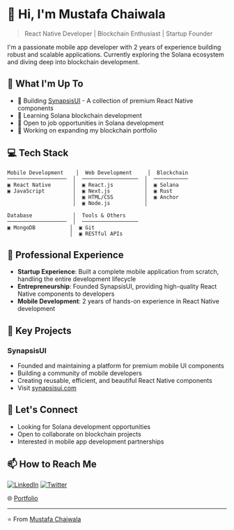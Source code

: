 # 👋 Hi, I'm Mustafa Chaiwala

> React Native Developer | Blockchain Enthusiast | Startup Founder

I'm a passionate mobile app developer with 2 years of experience building robust and scalable applications. Currently exploring the Solana ecosystem and diving deep into blockchain development.

## 🚀 What I'm Up To

- 🎯 Building [SynapsisUI](https://www.synapsisui.com) - A collection of premium React Native components
- 🌱 Learning Solana blockchain development
- 💼 Open to job opportunities in Solana development
- 🔭 Working on expanding my blockchain portfolio

## 💻 Tech Stack

```text
Mobile Development    │  Web Development     │  Blockchain
───────────────────  │  ──────────────────  │  ───────────
▣ React Native       │  ▣ React.js          │  ▣ Solana
▣ JavaScript         │  ▣ Next.js           │  ▣ Rust
                     │  ▣ HTML/CSS          │  ▣ Anchor
                     │  ▣ Node.js           │  

Database             │  Tools & Others
───────────────────  │  ──────────────────
▣ MongoDB           │  ▣ Git
                    │  ▣ RESTful APIs
```

## 🎯 Professional Experience

- **Startup Experience**: Built a complete mobile application from scratch, handling the entire development lifecycle
- **Entrepreneurship**: Founded SynapsisUI, providing high-quality React Native components to developers
- **Mobile Development**: 2 years of hands-on experience in React Native development

## 🌟 Key Projects

### SynapsisUI
- Founded and maintaining a platform for premium mobile UI components
- Building a community of mobile developers
- Creating reusable, efficient, and beautiful React Native components
- Visit [synapsisui.com](https://www.synapsisui.com)

## 🤝 Let's Connect

- Looking for Solana development opportunities
- Open to collaborate on blockchain projects
- Interested in mobile app development partnerships

## 📫 How to Reach Me

[![LinkedIn](https://img.shields.io/badge/LinkedIn-0077B5?style=for-the-badge&logo=linkedin&logoColor=white)](https://www.linkedin.com/in/mustafa-chaiwala-7a3890226/)
[![Twitter](https://img.shields.io/badge/Twitter-1DA1F2?style=for-the-badge&logo=twitter&logoColor=white)](https://x.com/MustafaCha47413)

🌐 [Portfolio](https://tm-solutions-ten.vercel.app/)

---

⭐️ From [Mustafa Chaiwala](https://github.com/YourGitHubUsername)
